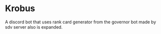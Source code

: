 # Krobus
A discord bot that uses rank card generator from the governor bot made by sdv server also is expanded.
